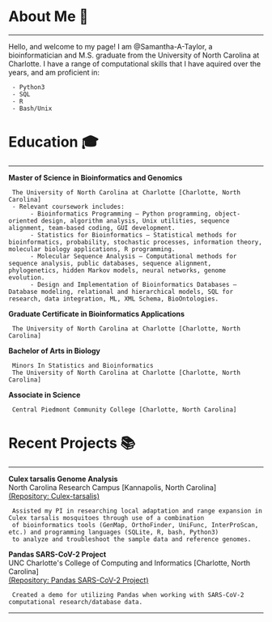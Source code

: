 # About Me 👋
***
Hello, and welcome to my page! I am @Samantha-A-Taylor, a bioinformatician and M.S. graduate from the University of North Carolina at Charlotte. I have a range of computational skills that I have aquired over the years, and am proficient in:

     - Python3
     - SQL
     - R
     - Bash/Unix

# Education :mortar_board:
***
**Master of Science in Bioinformatics and Genomics**

     The University of North Carolina at Charlotte [Charlotte, North Carolina]
     - Relevant coursework includes: 
          - Bioinformatics Programming – Python programming, object-oriented design, algorithm analysis, Unix utilities, sequence alignment, team-based coding, GUI development.
          - Statistics for Bioinformatics – Statistical methods for bioinformatics, probability, stochastic processes, information theory, molecular biology applications, R programming.
          - Molecular Sequence Analysis – Computational methods for sequence analysis, public databases, sequence alignment, phylogenetics, hidden Markov models, neural networks, genome evolution.
          - Design and Implementation of Bioinformatics Databases – Database modeling, relational and hierarchical models, SQL for research, data integration, ML, XML Schema, BioOntologies.

**Graduate Certificate in Bioinformatics Applications**

     The University of North Carolina at Charlotte [Charlotte, North Carolina]

**Bachelor of Arts in Biology**

     Minors In Statistics and Bioinformatics
     The University of North Carolina at Charlotte [Charlotte, North Carolina]

**Associate in Science**

     Central Piedmont Community College [Charlotte, North Carolina]

# Recent Projects :books:
***
**Culex tarsalis Genome Analysis**
<br>North Carolina Research Campus [Kannapolis, North Carolina]
<br>[(Repository: Culex-tarsalis)](https://github.com/Samantha-A-Taylor/Culex-tarsalis)

     Assisted my PI in researching local adaptation and range expansion in Culex tarsalis mosquitoes through use of a combination 
     of bioinformatics tools (GenMap, OrthoFinder, UniFunc, InterProScan, etc.) and programming languages (SQLite, R, bash, Python3)
     to analyze and troubleshoot the sample data and reference genomes.
     
**Pandas SARS-CoV-2 Project**
<br>UNC Charlotte's College of Computing and Informatics [Charlotte, North Carolina]
<br>[(Repository: Pandas SARS-CoV-2 Project)](https://github.com/Samantha-A-Taylor/Pandas_SARS-CoV-2_Project-/blob/main/Pandas%20SARS-CoV-2%20Project.ipynb)

     Created a demo for utilizing Pandas when working with SARS-CoV-2 computational research/database data.

***
